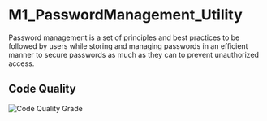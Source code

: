 # M1_PasswordManagement_Utility


Password management is a set of principles and best practices to be followed by users while storing and managing passwords in an efficient manner to secure passwords as much as they can to prevent unauthorized access.



## Code Quality












![Code Quality  Grade](https://user-images.githubusercontent.com/98859049/153606074-007080e9-bd29-43e2-ac85-8c7e9946792e.png)
